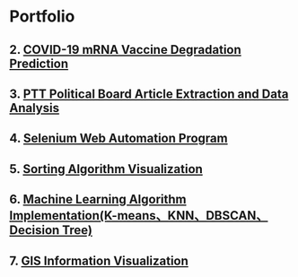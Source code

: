 # Portfolio

## 2. [**COVID-19 mRNA Vaccine Degradation Prediction**](/2.%20COVID-19%20mRNA%20Vaccine%20Degradation%20Prediction)

## 3. [**PTT Political Board Article Extraction and Data Analysis**](/3.%20PTT%20Political%20Board%20Article%20Extraction%20and%20Data%20Analysis)

## 4. [**Selenium Web Automation Program**](/4.%20Selenium%20Web%20Automation%20Program)

## 5. [**Sorting Algorithm Visualization**](/5.%20Sorting%20Algorithm%20Visualization)

## 6. [**Machine Learning Algorithm Implementation(K-means、KNN、DBSCAN、Decision Tree)**](/6.%20Machine%20Learning%20Algorithm%20Implementation(K-means、KNN、DBSCAN、Decision%20Tree))

## 7. [**GIS Information Visualization**](/7.%20GIS%20Information%20Visualization)
